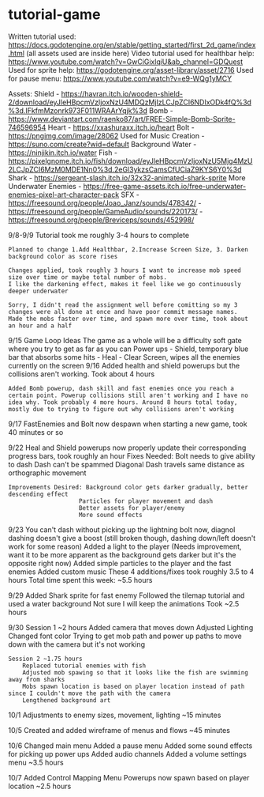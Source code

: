 # tutorial-game
Written tutorial used: https://docs.godotengine.org/en/stable/getting_started/first_2d_game/index.html (all assets used are inside here)
Video tutorial used for healthbar help: https://www.youtube.com/watch?v=GwCiGixlqiU&ab_channel=GDQuest 
Used for sprite help: https://godotengine.org/asset-library/asset/2716
Used for pause menu: https://www.youtube.com/watch?v=e9-WQg1yMCY

Assets:
	Shield - https://havran.itch.io/wooden-shield-2/download/eyJleHBpcmVzIjoxNzU4MDQzMjIzLCJpZCI6NDIxODk4fQ%3d%3d.IFkfmMzonrk973F011WRAArYqjk%3d 
	Bomb - https://www.deviantart.com/raenko87/art/FREE-Simple-Bomb-Sprite-746596954
	Heart - https://xxashuraxx.itch.io/heart
	Bolt - https://pngimg.com/image/28062
	Used for Music Creation - https://suno.com/create?wid=default
	Background Water - https://ninjikin.itch.io/water
	Fish - https://pixelgnome.itch.io/fish/download/eyJleHBpcmVzIjoxNzU5Mjg4MzU2LCJpZCI6MzM0MDE1Nn0%3d.2eGl3ykzsCamsCfUCiaZ9KYS6Y0%3d
	Shark - https://sergeant-slash.itch.io/32x32-animated-shark-sprite
	More Underwater Enemies - https://free-game-assets.itch.io/free-underwater-enemies-pixel-art-character-pack
	SFX - https://freesound.org/people/Joao_Janz/sounds/478342/
		- https://freesound.org/people/GameAudio/sounds/220173/
		- https://freesound.org/people/Breviceps/sounds/452998/
	
9/8-9/9
	Tutorial took me roughly 3-4 hours to complete

	Planned to change 1.Add Healthbar, 2.Increase Screen Size, 3. Darken background color as score rises

	Changes applied, took roughly 3 hours I want to increase mob speed size over time or maybe total number of mobs. 
	I like the darkening effect, makes it feel like we go continuously deeper underwater

	Sorry, I didn't read the assignment well before comitting so my 3 changes were all done at once and have poor commit message names. 
	Made the mobs faster over time, and spawn more over time, took about an hour and a half

9/15
	Game Loop Ideas
	The game as a whole will be a difficulty soft gate where you try to get as far as you can
	Power ups - Shield, temporary blue bar that absorbs some hits
			  - Heal
			  - Clear Screen, wipes all the enemies currently on the screen
9/16
	Added health and shield powerups but the collisions aren't working. Took about 4 hours
	
	Added Bomb powerup, dash skill and fast enemies once you reach a certain point. Powerup collisions still aren't working and I have no idea why. Took probably 4 more hours. Around 8 hours total today, mostly due to trying to figure out why collisions aren't working
	
9/17
	FastEnemies and Bolt now despawn when starting a new game, took 40 minutes or so
	
	
9/22
	Heal and Shield powerups now properly update their corresponding progress bars, took roughly an hour
	Fixes Needed: Bolt needs to give ability to dash
					Dash can't be spammed
					Diagonal Dash travels same distance as orthographic movement
					
	Improvements Desired: Background color gets darker gradually, better descending effect
						Particles for player movement and dash
						Better assets for player/enemy
						More sound effects
					
9/23
	You can't dash without picking up the lightning bolt now, diagnol dashing doesn't give a boost (still broken though, dashing down/left doesn't work for some reason)
	Added a light to the player (Needs improvement, want it to be more apparent as the background gets darker but it's the opposite right now)
	Added simple particles to the player and the fast enemies
	Added custom music
	These 4 additions/fixes took roughly 3.5 to 4 hours
	Total time spent this week: ~5.5 hours
	
9/29
	Added Shark sprite for fast enemy
	Followed the tilemap tutorial and used a water background
	Not sure I will keep the animations	
	Took ~2.5 hours

9/30
	Session 1 ~2 hours
		Added camera that moves down
		Adjusted Lighting
		Changed font color
		Trying to get mob path and power up paths to move down with the camera but it's not working
		
	Session 2 ~1.75 hours
		Replaced tutorial enemies with fish
		Adjusted mob spawing so that it looks like the fish are swimming away from sharks
		Mobs spawn location is based on player location instead of path since I couldn't move the path with the camera
		Lengthened background art
		
10/1
	Adjustments to enemy sizes, movement, lighting
	~15 minutes
	
10/5
	Created and added wireframe of menus and flows
	~45 minutes
	
10/6
	Changed main menu 
	Added a pause menu
	Added some sound effects for picking up power ups
	Added audio channels
	Added a volume settings menu
	~3.5 hours
	
10/7
	Added Control Mapping Menu
	Powerups now spawn based on player location
	~2.5 hours
